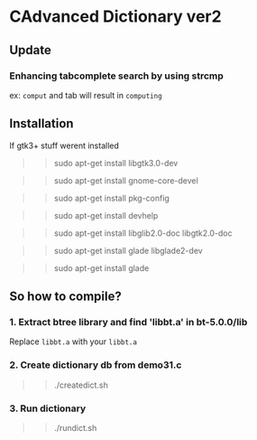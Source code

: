 # CAdvanced Dictionary ver2

## Update
### Enhancing tabcomplete search by using strcmp
ex: `comput` and tab will result in `computing`

## Installation
If gtk3+ stuff werent installed 
>> sudo apt-get install libgtk3.0-dev

>> sudo apt-get install gnome-core-devel 

>> sudo apt-get install pkg-config

>> sudo apt-get install devhelp

>> sudo apt-get install libglib2.0-doc libgtk2.0-doc

>> sudo apt-get install glade libglade2-dev 

>> sudo apt-get install glade


## So how to compile?
### 1. Extract btree library and find 'libbt.a' in bt-5.0.0/lib 
   Replace `libbt.a` with your `libbt.a` 

### 2. Create dictionary db from demo31.c
>> ./createdict.sh

### 3. Run dictionary
>> ./rundict.sh

